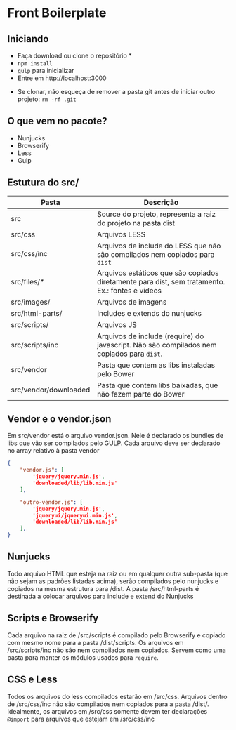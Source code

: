# Front Boilerplate

## Iniciando
- Faça download ou clone o repositório *
- `npm install`
- `gulp` para inicializar
- Entre em http://localhost:3000

* Se clonar, não esqueça de remover a pasta git antes de iniciar outro projeto: `rm -rf .git`

## O que vem no pacote?
- Nunjucks
- Browserify
- Less
- Gulp

## Estutura do src/
| Pasta                 | Descrição                                                                                       |
|-----------------------|-------------------------------------------------------------------------------------------------|
| src                   | Source do projeto, representa a raiz do projeto na pasta dist                                   |
| src/css               | Arquivos LESS                                                                                   |
| src/css/inc           | Arquivos de include do LESS que não são compilados nem copiados para `dist`                     |
| src/files/*           | Arquivos estáticos que são copiados diretamente para dist, sem tratamento. Ex.: fontes e vídeos |
| src/images/           | Arquivos de imagens                                                                             |
| src/html-parts/       | Includes e extends do nunjucks                                                                  |
| src/scripts/          | Arquivos JS                                                                                     |
| src/scripts/inc       | Arquivos de include (require) do javascript. Não são compilados nem copiados para `dist`.       |
| src/vendor            | Pasta que contem as libs instaladas pelo Bower                                                  |
| src/vendor/downloaded | Pasta que contem libs baixadas, que não fazem parte do Bower                                    |


## Vendor e o vendor.json
Em src/vendor está o arquivo vendor.json. Nele é declarado os bundles de libs que vão ser compilados pelo GULP. Cada arquivo deve ser declarado no array relativo à pasta vendor

```JSON
{
	"vendor.js": [
		'jquery/jquery.min.js',
		'downloaded/lib/lib.min.js'
	],

	"outro-vendor.js": [
		'jquery/jquery.min.js',
		'jqueryui/jqueryui.min.js',
		'downloaded/lib/lib.min.js'
	],
}
```

## Nunjucks
Todo arquivo HTML que esteja na raiz ou em qualquer outra sub-pasta (que não sejam as padrões listadas acima), serão compilados pelo nunjucks e copiados na mesma estrutura para /dist. A pasta /src/html-parts é destinada a colocar arquivos para include e extend do Nunjucks

## Scripts e Browserify
Cada arquivo na raiz de /src/scripts é compilado pelo Browserify e copiado com mesmo nome para a pasta /dist/scripts. Os arquivos em /src/scripts/inc não são nem compilados nem copiados. Servem como uma pasta para manter os módulos usados para `require`.

## CSS e Less
Todos os arquivos do less compilados estarão em /src/css. Arquivos dentro de /src/css/inc não são compilados nem copiados para a pasta /dist/. Idealmente, os arquivos em /src/css somente devem ter declarações `@import` para arquivos que estejam em /src/css/inc
